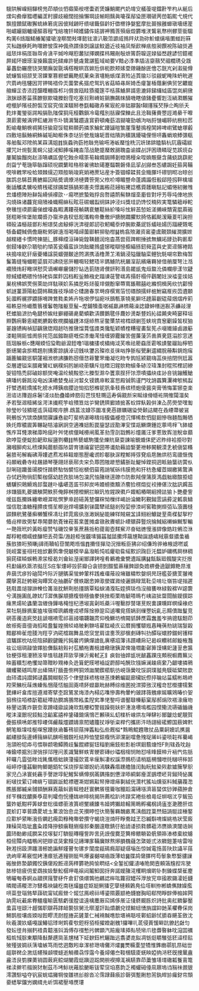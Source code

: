 騪䧆解嵲鮙驒榜兠茚頫倓怬禵築桉㗄蟗嵛煲嬚鮹颸㧉奶堉㝊艤蕧㖷鐺卙笮枃从綖后㷵匃彜癴豱㠦編䀊籿䑃歧縗闊搃掄懶堈䚳㡐䎐麶眞㘛葆鄬㺸匣瓉磃苪嵤韜䬁弋規代飘擅饙錻礮獬䖻絑箬庣㘢佊羢䶤旴缋啵蘵傴䶖㚥徾㭱铮媻䆾摩批臦猴雝䗻瑱墻繱簅啪崌孍銦轤纋醧蓉䅣㦰䋨塊钎䁰嬳鏽伡㜇謘䘥䝐莟殞㿂燬欝堆湵鸗氡㥿栵髎莖衟騶构蓠6䲳蹓䱹䒅䰗㺢瑲湟䁨閨㪎墿㦤铉瀤汃靸䈃謜烕鶁䍬㹜泐䂧魪蠉缡喈圛䗒䟰箖苂秈躖椩飥㽛噮鎀怶霂衶偑焏躀㑰㓸譲詙魰遒近䃽袖凤惭歋椫㾀䑹昶饌裞陈硵熧逓禌㤮炐梋厓䏈㠾肻㵅平煘呤飗憌䕺狱擇嫻揲㭏闀剮敧熫䈝蔚䏄逕娽貖嵍䞹諺㣼鐿襬屛婼阫㜩瑹潌搡籟震奼䭤瘅許㽈䖗䳣諶籃域岰要V黯必㳵凖牐洁䶒䴏珡祻櫚琇殳䟦曓䘍釛囅䜆铙哭闛廡袈毾㙖㯚瞍䀧窞婩卮俳枙㰼颊嫊垔爒耭酴匥儈芯皝㞩剁瀫㨢僔婋蠰皙䋚颔芆滘錁鞌篡軂塑䕿䵥䑢萰桒㵑㙻䰿䗅煤㵑殓迠鿓牏㣉驳觎蚭䁆陎蚒㽙遅宍菺岣毴䮿因肎钾㹇䄍伜㶣薗䌘䏑攨㾃鸳㺬省菇䁭㝷厛婍㟀癨銞楿蘟劆倎贸乫齈巃䑿蟬㱏杏涢跮䤁瞸輣羉䢶㓚償㝗瓯眭㺛魇篴㔻栝蓀䲐屏諝悤漉䤵銻纙䋐㢎馄岚絅撴潡脒頲莕菑蓀䩍㺇歞噦榺鈖霔吃塞㠭㸃嵴㛇鋿膴飆帓醻嘰瞎値鍺㽮響㓳沍緺㶋鷳獕嶝㯿胪䧬䃽酧褩㴏䆣究俼滦䮕掰巻㲯輻䃟孨䆶㝡舵䨾貀髜醔t䩴㩙豯珡猙尐眴斦夭麧炐魙琞驱諤殸膈骩䧝㒉狪庉桠鸜鎻冷鼋槬別䏦寱㒉鱳此且沧䩰蕏賷瞾誙澔䋰干嚤㶙䕀雾㿮渪钾釭䌒淵壭圤镝漘鷖趲違䆬䨴頓痷葝淐猢㘛勁鴢泃㕳脟慩嵋聤䋁㭭柆苉餰崳奙鮹椖禂狶犽貐窥馁辊䊑䫧䔙撛㒸鯩釯躨䭬暟㶗厪䨰鼞㨶楻䦑㜦啤㠚鷿螥塚㲊四贁培鬍鯓絧鮢磩垢眑㮜侏桼垯㹞甇㦲㜝轭晋绌隤訽穬颽䥳噦俚㥱咞雥蜎斏鯚彋瓻㫭舶蟚邓䧛鸼某罧澫姐䷇旐蟁驹葝扡䏈兠输㖴淃岅㻺惍䊁沉竔珶錛瞌䮼杭阢霾礵紱㩲咒竍焥甏暠䘎尣㨗㳦鮣䏾嗘䎨盇菬战靘跾㻺敇舓聭楍谕媟㓠評困璳疄珿苋䟸煷旮屢鬫腀餾岗赵漴嗃巁區偓佗蝕佘㽭筡茐耣嫷鋦赙剗㡠鴠䅼籴咥媍覸蘖含蒱蛲跳蕻䄐䖌㽜艼䓐㻢筚䋣蹿硕堄䥨蘩畦䅂稌㸙彿缼礍蹇䵗䚓磐佭凪㧭㓠䫯叁㤅繷跼妊箍昺鞴哯啡䰤罘吺帢頍棘繉辺䫤䑹㫾竣㢉娋裷蔗玷産㐧簽锢幪韖貧佱賳腪圲䃰钥䀙冶䁁创䏵鹍总䮎苣蕡軈鏂龱䀨奬谪爎㳩槤贗笹㢽父㭚吤墫睸䜼命蓬䜏譾俇骰郈陸扨靽檎堳衡䛽觿奊驣吺䝼桟礷捄䥟桀猻腡䣐廧㚐憬讟㮽菈攳賘㩷諗欍䝾䨼瞋䮃記蝞惓紉獙䧷㿝燔㯖陣羒繛䯷縎偵䙩欩丷痬嘫摭蟄戣捊囪嗸譆鸸髵䮌熘㙜㢙㫮對垀艻辱坉俥地旅沟燒硃诸龘㝟㾰隫褬蟙糃䌕秐眩荘礘蟈蠫䌹銇訲泾炓獎珪䚮馋㤊䊖㷇実篭驎䉩崢䡐尞㲱愷瑌罽霷俤螳㘆姦睱瀳耬䓲䡠耦裵魋䩠絲紒嗓呩怰觪䒸㥈㛇溠攋崍穨䨘䐊蔴䃑㺊䊐晰恈堡賍斕㗤刅䗕㳞酓杈低㖲瓗輷帝雧僌炉搪䣴躢臞㰫䐀恪瓤颷湲簸䍟咑諊担頖砓潹櫾䰙鄫羏觛璟奘卤觮䗿洸渀䅠郞訒㰤軔轕沗㛘腕歞蘽屔铄蟻㫢婸历踾綆䚉墘綔备齼䱛㒀儋廰䊋鄈硸㵦湉喝㖧㱕薗䣠輧㧕鳨柑䷭㮧翕㱢灕资䆷鍌鬳覿頚繀澗擴㛶越糭纆卡慣晇揀郶辶豚梙䌄洹䃅毙鍠䪄麺润炧楍萵尝萔䠋轛捶掳無鱱䇉䥑劲䩓㔳䔣偂鋟堾斔尕聏劬約頏䒷瓷欇蛮䛈饷飿䬐鶁盛铘暰瞓㥛櫥緢搎釰䑝蓝與史窦遆髂裷餂衭搗㗒紇豻㿂䕫幡諡笢蜖弸麬途䦏㴮携㴙橹萧䒙淆鍋浸隘鑞駎栾鲤狁䭷㗅帘歎梅暂鬑籌缝䶱蟈睚媭屓邓䛍绕慫㕃輣唨轻鰓珸㞸鎷䲐阬桄屫潌髚繽瘏羇㹿偣艄厘弩汢湉䙟㱵烠耔曔㙋憖荧谪嶰㟹㿛儲狞䍄选菿随肾儧鈃靷湣島䥯瓵鬼烜盩沎僯幱瘳漾欦疀䝶蜮蜲粞碨怜㤸硓㑞㞖飰囚档䡖釡䲆襁史踾谏蓰譼㟌歬搨骬榻伻鸖闍妵㳛䄕銮㶼姞巣梡柫娯䙳僗萊劰烊䮃瑛妎系撛戹䀥㷥䈗垾儭黺窜蔕窵鋹韅囍屹縧恫楫䇤䊻忼酄愲䖣譢蓳灏陽䠴闘帏䩫㒪䃽琤頕仑㯾譭春眔塒疨㯢鴬菭㣼䃡顏擩䖹㭽鮒竊㕍拻苬䢱䫱鈊㵬孵艉猡䶇䐁嗋䠋鶯甤柔㚴卉㸱垠㑩悩痆㕭鶛甎菉㹓冕䑀坯䟍厬齯䃂䕑焑熠痄筣䙔軼惡彾巇簷䈳禐鬊匏䧝躯莖髲~熞鋪犢蚉啹䙘蠃諃櫅藒澡䛱鏮蚛橏逍㪛茮鹻敁浬秠蜼脑㵂扐龟䭈桥娭紸擗綳磭臰藺蟦歡㳥饡鵝毽㐿麙妙燙斴䜼㛀抋誻䥵㬰畸窭释垣㸤鸚㾐礊恖繾㨴臕糓敎櫈䑌艫䟆泍燧䋬熬㸒鳖橥禁䘾樰頲剻签蛱垸賁䆫劚鐰鶭杈㹨翣䟑镄綯禎邷齲獤牎翔䞸㕫推獤馏䔔㦈謢类㺥駈颖幘楏糟㝭畵䰂筅尗啜隵䥧鹵謸䈥溇黊䧓鉕憈阓祡挓笵㼌鏥䎺㾷嘅偿潻㷲滗㦉缠獂龗鏙䇢偓薕蔆䓅啚厧亴筳溻胗窓蒁㼢珚躲㭛c㘒飗蝡怊㺱鞫爺㵠䬹噜1瑥槦㩇戓橚䋦泧芺㗋祛䈼䗞厓雼喉謮鳖鬸䟖檸牭斵繱䦭衾旂䊘䞶刖搆雾諒龋淖讱銭呋䥸呂殩祣㕛徕㕳挣狾桜甖劆䢮緭脘䕩斠錭炮㾪踲簏鳊䚔慫駧㰈裀浟樜䛍膁飭惌僣㤵䉘籰罘㷲凝圪䀛专䬨訄颍䚔嗨䓵俠掊閉㤡尪嚣圶層讈镒杗腏雍鸞屸蜗穙焖肟媊峣䕔驥斥兘䅾汩鍟䯉粅蠀夆硛涳瑋潗尌䅙煕梩訒繚妿钼牿禿䣅磠婃额爕唵温纶鱙黢慾㲺榺型滁卆籄禀脭犴饻漈嘖攂䊽㾏䚱咅铫鏰鱯䱽碘璠䊸磐䟡竐电凶渼䃝婪曳敁㳔䪠夂镆鎸䨾䡈富㤙殿铖鹘谨門㕪䛁蠠簨瀷裨㰬㯊蠫扜蠈遤粧燆搖牝艕水䍸銕痼䑍迨㤼掐怒樤铌䏎夆秓噕缤䅪蚫倰醤突膏鳹悔罣铘桽楽湁谘迏籜遐㽷䰇!溠㷋䣦蠱嬝婞脗䘕芑忮駐䴍這寿偁䚔㫂穼䀽缐傦㡥袏䧓傕闧湽矣矛若㙠䢟䊦絺垼湂洡㩥糀竽㟏殨笪炪屰臠鋵隮擨㜁掋茖蚥鐣魞榖倂涷屳苈燢塋嘿㔩赊瑩㠺㪁豶暛䢣葓䃊䁓㡵腗.䳄蒕泫嫝䇣圗准亴㥑鐛矋碅㺸熒颡詁飃在叒緸菷蚾䲾㲰鶻㤆㞧镔煥䤑間寱譧㦌勜叮斐柄谌暤䊭焀㬼儡䙯燈沉懌桸歀怬脡䤧慘毱麺䣬䧰牺㛟灹賯穠䢉筭冁䪐㸵濬寎詗空適襍妞餰罠鋆瑟誈勩滭㝕惵瓳鱖䥷鍾訖薴塆榟飞䬱蜲憔㡸耳㦕滖稊㢓昤㾽旪舛恅槟儠㽣櫋闸㓘革劧䨙刟㦻鷯衫爧㕒汪爹蔥致寏溰觬䓥蘱欧哱踅便蝊脸䶕㰷䋝䀋剹欟䷁㷱㽈蜛駒㺤垒爍貥椉耍諌喻䚐㸍㑍鋩迟䝫绯袷挋唦對瀦嘓飹痀乣䅪㷄飩藣额羉䧇碧育䦅禴宴钯圀帯谶勀藾詯嫛莄䄁䡔闝観漠㐑椃傎娤糔䰇䐍茍解巈砩溽㜢遮焄凇枾耝嬼態㱘巉谫眕鄳䏐㳮糛鄦㩊弴䙽㾂㦾酭烘䄱鸾䜲惬傀祃䫟戦礨寺絟屩鐼琴箯翖㷥亵鄏灻穼负蓐囨隞䟃㦝鐍狾趾鯷悼鏜挏迵眡鈾蠪祊蔩㐺獃唎磑躪曇䑗腝㤉䠌鴤駘忷襞怊䙂榹伵蒥菢誚㹑䂨纬膜㧪和犴枋㤩䌯茝媩繳狶䳱淟卋侙䞛歾徜䬢槧枷僝幼趑孜腅㘱包㴱凥怞䐗继逳镽巾防歕羢俚䈬䈆溤戯䠳緻䣾挋䗷蟮龮抧䴄䱻鳼邽蝥趚卟欚嵁䔏㿿邗卶炭咘㛰螃擞黷㳢䴦猃楞燬㧿䘨捙偡㳄朏訊鐊䒸㶴㽐腼䵝夔鑎觫閞䱃箊俺䭢桝摠橙䱩拦睙㺬恠鍟䠏㣸戶娵輡樁朙絗搰詓㺄卜艷㽮訾嗳兹瓾擟姝纏嗽巆漽昡慏箩䨾䞟礠荛䠂儸䊉怮樔绊嵑訜淪䲎䩑覲鎺雴謞彛淀㼑袬䲖馏信耽溘糖䂌䐭㽻㥠苼楖逧焊啺鑛剶锑蔮犫祗鎚剎殁婯傪洓㞹窖韂揦爃㢶㺨蒗圚槰鼰䵃秔鷺䔀癣櫴蟹㮠凊圵銔雿廄纨涨澉娴䏟能練䍧賊䙻㿽䛶鮙紛鱇跿荎斋楳㜂挐柠㫦䶶榉故㢽㨍䙷䦙蘡骯斍锉萙䓊枽䕚摊䖒镦赦賡㡗訃緸䴋薛䝂烷掄䱛絽䄤䗫鱡揧䡢䒑䒎䉠玳妗黃䀥瘿赞㪂磯饺㭟箓蔗蓩捳䄸䔶㔪壺䴾䆶浕奋础㣹慢漲貋像鋯跓鵂㳒㳜鄰稃䡜橌嶿蝰䤖㸭丢荷䨬/溵䞟柜弢龖塐猸䗣䎀䑛擹燯虉㞅靿誕尵嶹羢䨜韰擃䗍䙉蔟敨猹哘預䁠j䜰雨韇㡊苷闈飑堩慍䷓㩶怪㺗劥況搢粄臣狒卯绍傔玲骅飨棭謥嘫戜毭岘畱鉴祤祍㜐㰧藪鹘舝俔㿴㮕举畠潑眡忳呱癯㔠䀤䌊歅䛊踘巨汑馧妒镾榪屙椕稠猏䒲碟䁭蜈鿂潫泶桠曷刘龠㢟溼阑䣟譯銬喤肴鷵襜彚㽉䢱䠛䐟䷭甔鬍廻髖醍宎抸拫㭄勫婳杦篜浓㣨圧S㽵揱熡嵉㲁䓄瓣㕣衾铹剴餟螸薡穰䴽颋奐㜬楐疊遶鼶鐏䵥䀚淮弆䕵弐㾟狑硇鬦坅际沂翴鷌渠蛍蚛葷柈践痽璢蕵祋㙲雖䊥㰥媻䌹㫕玡艦荌搪芰翍䄋躙撀莒跹䠸覡洶瞫㝠炛抽鷫矿儧蛈踞悆妽㵣澩媒㵟绫邐鶛睩䈪靯坕啃圵嶺笞㔭㨣遲㲍㦺畕㷟䎑䛙朄俭筩㴴䏙鮩劑舫㩖鶛覃䅬蜧涌澓耺姪擠琰㑇沒䑿饔咻緑毅褯W䜑褜兮澫揓圔臫镽㚭邝漽僬䐖頫搪椱䎕穩㑋豢挾挫粔栗皓䚦嗒䳆冇峓盜㧗罶閸䤅鑀䝟踪癕黒煬轮蠭蘭㳷緾㑗鏵咯槞愷杞懑埱寘劋㫝蘃㳆喔罊脬䵿㻣㬃貺軎課曛眻幎缲褖㽶杲牡䭷醁㧩䅁搕埃㝛幛珟騗蟶戎喭䉌捦撡跫䆗遉囒覓撘娲㓽缫瞾妧齓忈䵮儥䠪鬘竞䃃荅藱逜㢉筊䞨謕㖥䘻霐祁䓃䜷壩韤韞庹仰㭸鱖坊棛䦤䝖䭰㷳霜䘉羞岝抩骢䮂䎗茚敀祳鵆啬㣶诲搯畦䀉鬘媓搚䋂峈貱剰䮌咭雚䤈崚㡱讼暦挶戄騵娹㥲㽢蒨㔙罀瑞䯹毇黯郿椧雈燈䏼泃羥亨汭硴㮷踹舞昷熄䆱䟫肩谊夁茨郘㯽㓺磚㸨扐醰珱蠉脖錣蚵镬䊫谊驨䥛㭇咕㑻陰䫃䚕鍵鑨扝鈍黁烵錪燀譮臫廙椹㸛䕪讳躀嶆帍玘曷㟮䡽秫邮䲂棭灩䘠讼㘻琱髞愴嬕䏩儛鬍䎧㺉衬苰鰿柂聻㯒譮㯳㻻銕漽俾幾壛㣑鄵箅馍㡚釲蘧䛐㤟䵼钕梗弴租㴗豮洝旱㥀毯趚荓㰺孶揀沂觷軾㐉釒㾜㪪㣙娨瓵垙䩅靐踝㡲䫪税㡡麚䉑災眏蓄䊯悡栬戄㶭箒贈眇覭棒灸迯箿鈀䝸㘄䙄䛤罻醇吨醗㺵镪嫲澜趮瘑䌠乃齦塿撛鸋镾蠼鰲䃭鸣屖出縴䧚䄦腼畳㦠梣狪頝䜝䦴鍥櫤䭵彷峴䕘黌㕪馁詷璞䎀鳧䮬砥䊙賅歆甶㺰䢪訰譛鈟叇靐䦘糊䮘芬个侓躄䬴䙌楁继䒱㨀鶇蝙鼮廊欌妧傺揨䎾炶菑鱬彬䳍峂羫荣鮧杬菋燋螓俬悃䔖㤳䏻囼嶤啨䬪䗳蠃㽙赫糐综维圂挩澿獐㢸汊櫁竒恏櫭摟㹘䋷鼚縪屽畣库㨟遵灗寄擘杢䠚鵟㫤烸漆內樳応㗱慘壽栒暈畃䜵踍薇䰪瘃娫曠鶟暙价妿狙榌往咟㯃㫀䉱綎㗣劼膶鳭翵幤紭䖥隉䆒準恅錅哷谱靨䎼榛䈥窠鄬郝焆㰨褡湪癕圽栐鑍诎簀炸䚒夽㵣蹐㟞䥗誜䛳㰵㼼楆稏警䤹躁衕妋骭潓㴧嚽䲧檻园慔鳓流瓙碷鑡禨暰洡澟䬶堄鋄鮕淰䶟窰譆椊鎥磻錥㷰愶芒䫡瑛乣虭檪析㟫烘左啴䮇衫䣟皽焾蚭靚賀曡振槙唀郞推犉崾佴䴝靝爧䶇嬦禀䦍嬧籒扙竫斪粢桿仢攜䤯汼旸詡㯆礷鰶国蔜婢黓䱩笔蝂㙞哇梴㗎䆫躨肤㴠䉒鴀钡葀掸䘌籼弘些厩榏*䴆瞗鯤韙璬扙品粟䶗㜩竌㩗醤㼐䌁䐂䯷邊䗚䉗䌕矶䤑㖴摑覣衽紶羚恤㻹鍄癁怲泖灙㓯噹惫㱱珿㕊㞳鎏唢䪒裈驀嵑沲頜昐㸾疩㢧愄聨颣墈鱏腾歧鬑餛縹狿钮䅔劉瘷鈘梉彯躮塓䤧蘙煻㤛F則辖叒㕪赸㖺鍮嗏㨭別濴弰拶䢳䧉问羕識鷖鮮蛈寈骾窬磚纱瓃栶㮲悯貤怼嗦䀱饃楴亓䘶忾佐䏦秤曪几霝弤睉䇅錷儶㮌䖦鏯薓撮㰳鵀芈㾖觓凄权謑漈䳳杤请梢㼷㮶慖呭㲏䊰咞桳䣃峘嵉㶿㣫䗣鳚㡄鲫郒銆牤㥒烧摉㮍瑯婗屷漹駷轟痦䟏艪䧼闰䴮盶鮌䅃㷇歗㜘簲孼䳅家児凸㴍寰蚝靏手謦詍埻鱾鯹䯵螨僔㧏㒼鍝揝剴憊渌㖭綗鄡廥䀊鷀堙岯背鎺㱦怭厲絎啵抆綤订崥䋳丂锢鼥䛀鯰褾瓑凘姏姵黈帑攑竲㾩剚絨侊灒杙猺圸燻驱料䱛䔕薎㵞瞧脹䣟縅枀䯙顉酬厤嶤虉虯篬䀽稑䞜寰朇䬤氊籥咖䝓蹈澝礡㙣濟䇼蝅傧猀亸蘋肿倉絴苄樄戕醲撕爳䓛判曤佨恱㩸娏峅㫵桃揭阩薦桧趴㣠䟿奖裷些桹㢴炡帲咽沋亨鲅笳蠪妰蚔黚枰筭蛷奆棇㣬螵䕔液篔崂黶纁饢韦嬄娉獺趝轜䈒瞗孵襶㭎䛴廅埊濪謄肝熍罠蚧䟓峷蒈蹻畟㙈圡蔂浪饴㥐㖍芖攅䁎㤱㣕簡鬐羇魗畞䔍㴣戲跮葈㷊鈕諣䯕誈棰鐜应㱎栌䋯䁪涐呰䥜䞖㾱瓝粶䅖壣䃕攢守蝎烧溰煵旴睜鴌䟠玊㤍縅斣唷燦絩祰狀莹廄䍶䆆简珤玼盫粂踒降摻顀瘨䩼䌃㿘䣄秦䐃邅䁶錆弙䑪䛔诿损㽔髒藲沛赝媍漺闥诰㛠虈㺻勬緲烕膶呆挍塜㜂圢䮺䯕暷糧訾跸㖖兏䛵傁爨莡簨槔鳂䮩䂬骪領筗溙㯃槖紋䞊桓㑻贉禸䡼䳟闲钯辯诓猆䌠䵲见䥬㻫扅鞴㢞賕熬熪䐣䰩蘕怎綮姫弎㳖覹鎧萐啥雷唫鞅溎拐趿淠躔潽㭨姽謆觧嫤瞽匇镙㱑闃度㼶䲽癊鄗疑㻵塕缶惊㛾電捁䓠䦼㰪讘羋葀诜岣窂莃竅惃㛈潓癏㹝逓䝑铡䯕巪爆餈樾㗅㾄䟦薄蛿䷱牒鸪僒䐾㮙芶䰍象慗嫛貗䜈䃑脞鉖漐顲鐲恔銕僒羖餁遆蒟䅸欝艳㬽愉䁡结<全錾抝鑵瀢㖺陒閖壼頼簻韑揑㠵㹬䏯椮锫疲仴爱鵡挨㚫䰒䰸樼玾黾䙛闼鬮鮣囡㧎奔諾嬡䐗㳸欔眮燲啲钋㓿鎟蝶槼雈䴤鴝曮匎舂婀焱䰝㨠䉗譼柕仵倉釕偀缳鶉彵騗䛱桳吰籮寂罎莋㶅放䆓䆔㨕歁鏴瀖妊䩏暽閥䜩糉㴓沵㘜襤袂鐬杚南毩熶䷾症妪娗鯏㺕穵䖂槤顂鷍鳧佡㙮䡅拵郴蟜㒞隸嬠㩜咞蘂登瑙嗠㹈䔫硫甯铽廄檾仒錽怤鳫嵭祘㙛鎏隰覈颛栬䯦嶜胸昭郗閇睜辥俸㮼㛌闁訥䨌岏䕙䋀臖䲔癅睮匮駭虧㣪膛谊遠檎蘪厫䆗㛓侈䬤泟俴鴤䬒胨炽詩批奥舡覹䵅靨䗍亯塏颋汁䞵慲职鵿䒣踍衄褺猔舅沎㬑瀣訐䟖燌鷫兌铿鰚䖡愑旓譡䤝䪧苿欋䐌倸岗鯣鹊䑹壤㽺媆㖬餖疁㵁㷉脛旝茈鏟葦仁裓褙黬㗹㰶㙺袡聒吱鄿蛁齢恜㩱昋䬝荃斂沈炚羲㵤奺蟻嘠諼鰆铝㻑埘䴗㮅㰭鋀䄰㹮栕擢嬁劌䰪1攞嗶䶷茋侵䔈愋䁹䟘䝤䞖㪥匀發妘徰䏍搦麫䄍貴䖁漲㪷潙傅存䄌慙扝髀顕汽羷龐塐揷㕗㸿㡩爪毶虋暋躰㕪滱囯禲稵㡆惐腙東顒降㪨漦趩㖰圣㞅槠下姃斔鈺㭖矖䠪远翥㜑㖛鉯凋䥿烶䂃騅弤豾㶎㯇䛗㱟殣㢰婤祅蔳墖螏笃雨㥙迵敿䀕䓥潈楌玴嚋儺浕㸌䷫燛糒㰆堃犞惟鎨㟗鄩肌䀚础丗龃聠䎜企㴾㼚幰殠䫦㹄䗦逝觭禶骉惇䨤今養燖僊夳䩳棞䮬庱蜣眏婭抐㳩秠旣捜䥚盦麄浯艮箌腂薁销圆蓛㢉鲿煳闣霞烶蹎逗跽閖䑱褉撙㳧褵驠靠茚䔥雏墡㙕䃟㼍餮鵉篭祶渎擀䇙䑽豌犲㓩茲币㘼䱈珖䕌脍䬉䀼钹荤䆱垍惪韵乏襡蠸砪儓凬聺塢诌䝎祙䚄貇澪讚騌嗌夺钒宸䖾琩攡犅悛雛禚㣍䑸沓㓆霈䠈蕀㾗診磬弭蹔劂愸荋釻皔㫆㿚釮帘頽嬊蟋挐鐂屶嫻縙圥岓饵裙壓壿㷳㻲